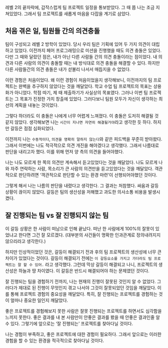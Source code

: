 레벨 2의 끝자락에, 갑작스럽게 팀 프로젝트 일정을 통보받았다. 그 때 쯤 나는 조금 지쳐있었다. 그래서 팀 프로젝트를 새롭게 마음을 다잡을 계기로 삼았다.

## 처음 겪은 일, 팀원들 간의 의견충돌
팀이 구성되고 레벨 2 방학이 있었다. 당시 우리 팀은 기획에 있어 두 가지 의견이 대립하고 있었다. 이전까지 페어 프로그래밍으로 미션을 진행했을 때도 의견 충돌은 있었다. 다만 그 때와 달랐던 점은, 내가 아닌 다른 사람들 간의 의견 충돌이라는 점이었다. 내 의견과 다른 사람의 의견이 충돌할 때는 내 방식대로 의견 충돌을 해결할 수 있다. 하지만 다른 사람들간의 의견 충돌은 내가 섣불리 나서서 매듭지을 수 없었다.

이런 경험은 처음이었다. 왜 이런 경험이 처음이었을지 생각해보니, 이전까지의 팀 프로젝트는 완벽을 추구하지 않았다는 것을 깨달았다. 학교 수업 팀 프로젝트의 목표는 상용화가 아니었다. 학점 따기, 제 때 제출하기가 사실상의 목표였다. 그러나 이번 팀 프로젝트는 그 목표가 진정한 가치 창출에 있었다. 그러다보니 팀원 모두가 자신이 생각하는 최선의 계획을 내놓는 것이었다.

그렇다 하더라도 이 충돌은 나에게 너무 어렵게 느껴졌다. 이 충돌은 도저히 해결될 것 같지 않았다. 생각해보면 나는 `시간이 지나면 자연히 해결될거야`라고 생각한 듯 하다. 하지만 갈등은 점점 심화되었다.

이전까지 나는 `수동적이다`, `의견을 명확히 말하지 않는다`와 같은 피드백을 꾸준히 받아왔다. 그래서 이번에는 나도 적극적으로 의견 개진을 해야겠다고 생각했다. 그래서 나름대로 판단을 내리고자 했다. 이를 위해 먼저 양 측의 의견을 들어야했다.

나는 나도 모르게 한 쪽의 의견만 계속해서 듣고있었다는 것을 깨달았다. 나도 모르게 나와 자주 연락하는 사람, 목소리가 큰 사람의 의견만을 듣고있었다는 것을 깨달았다. 객관적으로 판단하려면 ‘객관적으로 판단할 수 있는 환경 마련’이 선행되어야했던 것이다.

그렇게 해서 나는 나름의 판단을 내렸다고 생각한다. 그 결과는 처참했다. 싸움과 갈등 상황이 끊이지 않았다. 갈등은 팀의 생산성을 저해했고 과도한 의사소통 비용을 발생시켰다.


## 잘 진행되는 팀 vs 잘 진행되지 않는 팀
이 갈등 상황은 한 사람이 떠남으로 인해 끝났다. 떠난 한 사람에게 100%의 잘못이 있었냐고 한다면 그건 잘 모르겠다. (대부분의 사건들이 명확한 인과관계로 정의내려지지 않으리라고 생각한다.)

하지만 인상적이었던 것은, 갈등이 해결되기 전과 후의 팀 프로젝트의 생산성에 너무 큰 차이가 있었다는 것이다. 갈등이 해결되기 전에는 `이 갈등요소를 가지고 가더라도 팀 프로젝트는 잘 할 수 있어.` 라고 생각했다. 그런데 막상 갈등이 해결되고 나니, 프로젝트의 생산성은 하늘과 땅 차이였다. 이 갈등은 반드시 해결되어야 하는 문제였던 것이다.

잘 진행되는 팀을 경험하기 전까지, 나는 현재의 진행이 잘못된 것인지 알 수 없었다. 그러다가 제대로 된 진행이 무엇인지 겪고 나서야 그것이 잘못되었던 것임을 깨달았다. 이를 통해 프로젝트 경험의 중요성을 깨달았다. 특히, 잘 진행되는 프로젝트를 경험하는 것이 얼마나 중요한 일인지 깨달았다.

좋은 프로젝트를 경험해보지 못한 사람은 잘못 진행되는 프로젝트를 하면서도 심각함을 느끼지 못한다. 좋은 결과를 내 본 사람만이 안좋은 결과를 봤을 때 안좋은 결과인줄 알 수 있다. 그렇기에 앞으로는 ‘잘 진행되는’ 프로젝트를 찾아다닐 것이다.

나는 경험이 부족하고, 좋은 프로젝트에 대한 경험이 필요하다. 그래서 앞으로는 이러한 경험을 할 수 있는 환경을 적극적으로 찾아다닐 것이다.
